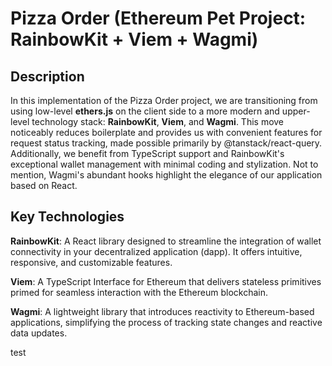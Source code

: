 # Pizza Order (Ethereum Pet Project: RainbowKit + Viem + Wagmi)

## Description

In this implementation of the Pizza Order project, we are transitioning from using low-level **ethers.js** 
on the client side to a more modern and upper-level technology stack: **RainbowKit**, **Viem**, and **Wagmi**. 
This move noticeably reduces boilerplate and provides us with convenient features for request status tracking, 
made possible primarily by @tanstack/react-query. Additionally, we benefit from TypeScript support and RainbowKit's 
exceptional wallet management with minimal coding and stylization. Not to mention, 
Wagmi's abundant hooks highlight the elegance of our application based on React.

## Key Technologies

**RainbowKit**: A React library designed to streamline the integration of wallet connectivity in your decentralized application (dapp). It offers intuitive, responsive, and customizable features.

**Viem**: A TypeScript Interface for Ethereum that delivers stateless primitives primed for seamless interaction with the Ethereum blockchain.

**Wagmi**: A lightweight library that introduces reactivity to Ethereum-based applications, simplifying the process of tracking state changes and reactive data updates.

test
